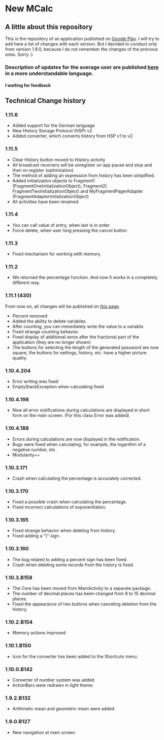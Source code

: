 # New MCalc
## A little about this repository
This is the repository of an application published on [Google Play](https://play.google.com/store/apps/details?id=com.maxsavteam.newmcalc).
I will try to add here a list of changes with each version. 
But I decided to conduct only from version 1.9.0, because I do not remember the changes of the previous ones. Sorry :)

### **Description of updates for the average user are published [here](https://newmcalc.maxsav.team/what-new/) in a more understandable language.**

#### **I waiting for feedback**

## Technical Change history
### 1.11.6
  * Added support for the German language
  * New History Storage Protocol (HSP) v2
  * Added converter, which converts history from HSP v1 to v2

### 1.11.5
  * Clear History button moved to History activity
  * All broadcast receivers will be unregister on app pause and stop and then re-register (optimization)
  * The method of adding an expression from history has been simplified.
  * Added initialization objects to Fragment1 (FragmentOneInitializationObject),
                Fragment2( FragmentTwoInitializationObject)
                and MyFragmentPagerAdapter (FragmentAdapterInitializationObject)
  * All activities have been renamed

### 1.11.4
  * You can call value of entry, when last is in order
  * Force delete, when user long pressing the cancel button

### 1.11.3
  * Fixed mechanism for working with memory.

### 1.11.2
  * We returned the percentage function. And now it works in a completely different way.

### 1.11.1 (430)
From now on, all changes will be published on [this page](http://newmcalc.maxsavteam.tk/what-new/).
  * Percent removed
  * Added the ability to delete variables.
  * After counting, you can immediately write the value to a variable.
  * Fixed strange counting behavior.
  * Fixed display of additional zeros after the fractional part of the application (they are no longer shown)
  * The buttons for selecting the length of the generated password are now square, the buttons for settings, history, etc. have a higher picture quality.
  
### 1.10.4.204
  * Error writing was fixed
  * EmptyStackException when calculating fixed
  

### 1.10.4.198
  * Now all error notifications during calculations are displayed in short form on the main screen. (For this class Error was added)

### 1.10.4.188
  * Errors during calculations are now displayed in the notification.
  * Bugs were fixed when calculating, for example, the logarithm of a negative number, etc.
  * Modularity++

### 1.10.3.171
  * Crash when calculating the percentage is accurately corrected.

### 1.10.3.170
  * Fixed a possible crash when calculating the percentage.
  * Fixed incorrect calculations of exponentiation.

### 1.10.3.165
  * Fixed strange behavior when deleting from history.
  * Fixed adding a "(" sign.

### 1.10.3.160
  * The bug related to adding a percent sign has been fixed.
  * Crash when deleting some records from the history is fixed.

### 1.10.3.B158
  * The Core has been moved from MainActivity to a separate package.
  * The number of decimal places has been changed from 8 to 15 decimal places.
  * Fixed the appearance of two buttons when canceling deletion from the history.

### 1.10.2.B154
  * Memory actions improved

### 1.10.1.B150
  * Icon for the converter has been added to the Shortcuts menu.

### 1.10.0.B142
  * Converter of number system was added
  * ActionBars were redrawn in light theme

### 1.9.2.B132
  * Arithmetic mean and geometric mean were added

### 1.9.0.B127
   * New navigation at main screen
